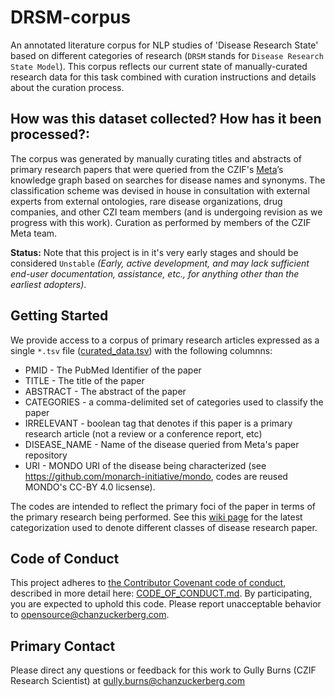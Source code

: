 # DRSM-corpus

An annotated literature corpus for NLP studies of 'Disease Research State' based on different categories of research (`DRSM` stands for `Disease Research State Model`). This corpus reflects our current state of manually-curated research data for this task combined with curation instructions and details about the curation process.

## How was this dataset collected? How has it been processed?:
The corpus was generated by manually curating titles and abstracts of primary research papers that were queried from the CZIF's [Meta](https://meta.org/)’s  knowledge graph based on searches for disease names and synonyms. The classification scheme was devised in house in consultation with external experts from external ontologies, rare disease organizations, drug companies, and other CZI team members (and is undergoing revision as we progress with this work). Curation as performed by members of the CZIF Meta team.

**Status:** Note that this project is in it's very early stages and should be considered `Unstable` _(Early, active development, and may lack sufficient end-user documentation, assistance, etc., for anything other than the earliest adopters)_.

## Getting Started

We provide access to a corpus of primary research articles expressed as a single `*.tsv` file ([curated_data.tsv](https://github.com/chanzuckerberg/DRSM-corpus/blob/main/curated_data.tsv)) with the following columnns:

* PMID - The PubMed Identifier of the paper 
* TITLE - The title of the paper
* ABSTRACT - The abstract of the paper
* CATEGORIES - a comma-delimited set of categories used to classify the paper 
* IRRELEVANT - boolean tag that denotes if this paper is a primary research article (not a review or a conference report, etc)
* DISEASE_NAME - Name of the disease queried from Meta's paper repository
* URI - MONDO URI of the disease being characterized (see https://github.com/monarch-initiative/mondo, codes are reused MONDO's CC-BY 4.0 licsense).  

The codes are intended to reflect the primary foci of the paper in terms of the primary research being performed. See this [wiki page](../../wiki/Category-Model) for the latest categorization used to denote different classes of disease research paper.  

## Code of Conduct 

This project adheres to [the Contributor Covenant code of conduct](https://www.contributor-covenant.org/), described in more detail here: [CODE_OF_CONDUCT.md](CODE_OF_CONDUCT.md). By participating, you are expected to uphold this code. Please report unacceptable behavior to opensource@chanzuckerberg.com.

## Primary Contact 

Please direct any questions or feedback for this work to Gully Burns (CZIF Research Scientist) at gully.burns@chanzuckerberg.com 
